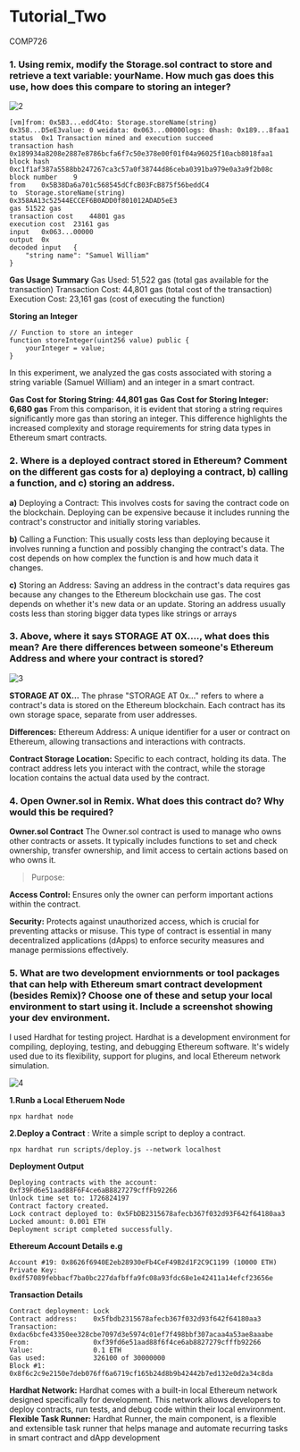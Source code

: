 # Tutorial_Two
 COMP726

### 1. Using remix, modify the Storage.sol contract to store and retrieve a text variable: yourName. How much gas does this use, how does this compare to storing an integer?

![2](https://github.com/user-attachments/assets/17094291-8cf8-49a9-9ff2-a631f94dabb9)

```
[vm]from: 0x5B3...eddC4to: Storage.storeName(string) 0x358...D5eE3value: 0 weidata: 0x063...00000logs: 0hash: 0x189...8faa1
status	0x1 Transaction mined and execution succeed
transaction hash	0x189934a8208e2887e8786bcfa6f7c50e378e00f01f04a96025f10acb8018faa1
block hash	0xc1f1af387a5588bb247267ca3c57a0f38744d86ceba0391ba979e0a3a9f2b08c
block number	9
from	0x5B38Da6a701c568545dCfcB03FcB875f56beddC4
to	Storage.storeName(string) 0x358AA13c52544ECCEF6B0ADD0f801012ADAD5eE3
gas	51522 gas
transaction cost	44801 gas 
execution cost	23161 gas 
input	0x063...00000
output	0x
decoded input	{
	"string name": "Samuel William"
}

```
**Gas Usage Summary**
Gas Used: 51,522 gas (total gas available for the transaction)
Transaction Cost: 44,801 gas (total cost of the transaction)
Execution Cost: 23,161 gas (cost of executing the function)

**Storing an Integer**

```
// Function to store an integer
function storeInteger(uint256 value) public {
    yourInteger = value;
}

```

In this experiment, we analyzed the gas costs associated with storing a string variable (Samuel William) and an integer in a smart contract.

**Gas Cost for Storing String: 44,801 gas**
**Gas Cost for Storing Integer: 6,680 gas**
From this comparison, it is evident that storing a string requires significantly more gas than storing an integer. This difference highlights the increased complexity and storage requirements for string data types in Ethereum smart contracts.

### 2. Where is a deployed contract stored in Ethereum? Comment on the different gas costs for a) deploying a contract, b) calling a function, and c) storing an address.


**a)** Deploying a Contract: This involves costs for saving the contract code on the blockchain. Deploying can be expensive because it includes running the contract's constructor and initially storing variables.

**b)** Calling a Function: This usually costs less than deploying because it involves running a function and possibly changing the contract's data. The cost depends on how complex the function is and how much data it changes.

**c)** Storing an Address: Saving an address in the contract's data requires gas because any changes to the Ethereum blockchain use gas. The cost depends on whether it's new data or an update. Storing an address usually costs less than storing bigger data types like strings or arrays

### 3. Above, where it says STORAGE AT 0X...., what does this mean? Are there differences between someone's Ethereum Address and where your contract is stored?

![3](https://github.com/user-attachments/assets/fa03a993-8947-4301-932d-788dd50b4e3e)

**STORAGE AT 0X...**
The phrase "STORAGE AT 0x..." refers to where a contract's data is stored on the Ethereum blockchain. Each contract has its own storage space, separate from user addresses.

**Differences:**
Ethereum Address: A unique identifier for a user or contract on Ethereum, allowing transactions and interactions with contracts.

**Contract Storage Location:** Specific to each contract, holding its data. The contract address lets you interact with the contract, while the storage location contains the actual data used by the contract.

### 4. Open Owner.sol in Remix. What does this contract do? Why would this be required?

**Owner.sol Contract**
The Owner.sol contract is used to manage who owns other contracts or assets. It typically includes functions to set and check ownership, transfer ownership, and limit access to certain actions based on who owns it.
> Purpose:

**Access Control:** Ensures only the owner can perform important actions within the contract.

**Security:** Protects against unauthorized access, which is crucial for preventing attacks or misuse.
This type of contract is essential in many decentralized applications (dApps) to enforce security measures and manage permissions effectively.

### 5. What are two development enviornments or tool packages that can help with Ethereum smart contract development (besides Remix)? Choose one of these and setup your local environment to start using it. Include a screenshot showing your dev environment.

I used Hardhat for testing project. Hardhat is a development environment for compiling, deploying, testing, and debugging Ethereum software. It's widely used due to its flexibility, support for plugins, and local Ethereum network simulation.

![4](https://github.com/user-attachments/assets/9dfd4277-3122-4f5b-9e61-3f0f5b786fca)

**1.Runb a Local Etheruem Node**

```
npx hardhat node

```
**2.Deploy a Contract** : Write a simple script  to deploy a contract.

```
npx hardhat run scripts/deploy.js --network localhost

```
**Deployment Output**

```
Deploying contracts with the account: 0xf39Fd6e51aad88F6F4ce6aB8827279cffFb92266
Unlock time set to: 1726824197
Contract factory created.
Lock contract deployed to: 0x5FbDB2315678afecb367f032d93F642f64180aa3
Locked amount: 0.001 ETH
Deployment script completed successfully.
```

**Ethereum Account Details e.g**

```
Account #19: 0x8626f6940E2eb28930eFb4CeF49B2d1F2C9C1199 (10000 ETH)
Private Key: 0xdf57089febbacf7ba0bc227dafbffa9fc08a93fdc68e1e42411a14efcf23656e
```
**Transaction Details**

```
Contract deployment: Lock
Contract address:    0x5fbdb2315678afecb367f032d93f642f64180aa3
Transaction:         0xdac6bcfe43350ee328cbe7097d3e5974c01ef7f498bbf307acaa4a53ae8aaabe
From:                0xf39fd6e51aad88f6f4ce6ab8827279cfffb92266
Value:               0.1 ETH
Gas used:            326100 of 30000000
Block #1:            0x8f6c2c9e2150e7deb076ff6a6719cf165b24d8b9b42442b7ed132e0d2a34c8da
```
**Hardhat Network:** Hardhat comes with a built-in local Ethereum network designed specifically for development. This network allows developers to deploy contracts, run tests, and debug code within their local environment.
**Flexible Task Runner:** Hardhat Runner, the main component, is a flexible and extensible task runner that helps manage and automate recurring tasks in smart contract and dApp development
